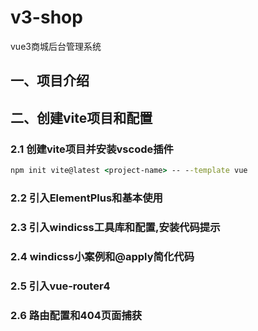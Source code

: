 # v3-shop

vue3商城后台管理系统

## 一、项目介绍

## 二、创建vite项目和配置

### 2.1 创建vite项目并安装vscode插件

```cmd
npm init vite@latest <project-name> -- --template vue
```

### 2.2 引入ElementPlus和基本使用

### 2.3 引入windicss工具库和配置,安装代码提示

### 2.4 windicss小案例和@apply简化代码

### 2.5 引入vue-router4

### 2.6 路由配置和404页面捕获